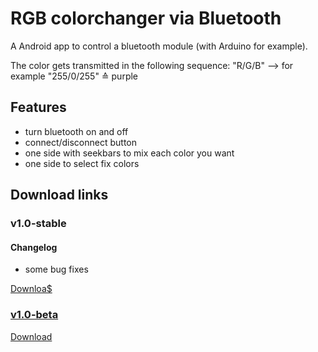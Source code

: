 # RGB colorchanger via Bluetooth
A Android app to control a bluetooth module (with Arduino for example).

The color gets transmitted in the following sequence: "R/G/B" --> for example "255/0/255" ≙ purple

## Features
* turn bluetooth on and off
* connect/disconnect button
* one side with seekbars to mix each color you want
* one side to select fix colors

## Download links

### v1.0-stable

#### Changelog
* some bug fixes

<a href="https://drive.google.com/open?id=0BzQ_9ZVXqMvpc0ZLTnlZU2NVakk">Downloa$

### v1.0-beta
 
<a href="https://drive.google.com/open?id=0BzQ_9ZVXqMvpUENoQnd5ZkpLRjA">Download</a>


